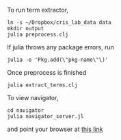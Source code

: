 To run term extractor,

    ln -s ~/Dropbox/cris_lab_data data
    mkdir output
    julia preprocess.clj

If julia throws any package errors, run

    julia -e 'Pkg.add(\"pkg-name\"\)'

Once preprocess is finished

    julia extract_terms.clj


To view navigator,


    cd navigator
    julia navigator_server.jl

and point your browser at [this link](http://localhost:8000/)
